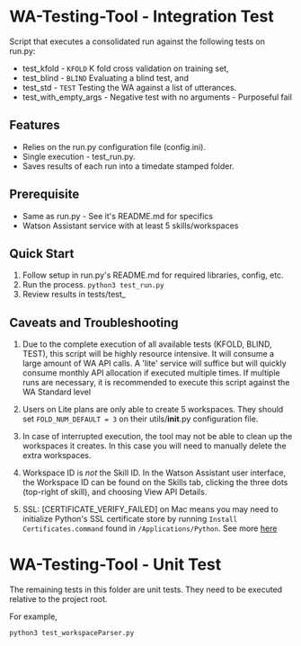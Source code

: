 # WA-Testing-Tool - Integration Test
Script that executes a consolidated run against the following tests on run.py:
  - test_kfold - `KFOLD` K fold cross validation on training set,
  - test_blind - `BLIND` Evaluating a blind test, and
  - test_std - `TEST` Testing the WA against a list of utterances.
  - test_with_empty_args - Negative test with no arguments - Purposeful fail

## Features
- Relies on the run.py configuration file (config.ini).
- Single execution - test_run.py.
- Saves results of each run into a timedate stamped folder.

## Prerequisite
- Same as run.py - See it's README.md for specifics
- Watson Assistant service with at least 5 skills/workspaces

## Quick Start
1. Follow setup in run.py's README.md for required libraries, config, etc.
2. Run the process. `python3 test_run.py`
3. Review results in tests/test_<YYYYMMDD-HHMMSS>

## Caveats and Troubleshooting
1. Due to the complete execution of all available tests (KFOLD, BLIND, TEST), this script will be highly resource intensive.  It will consume a large amount of WA API calls.  A 'lite' service will suffice but will quickly consume monthly API allocation if executed multiple times.  If multiple runs are necessary, it is recommended to execute this script against the WA Standard level

2. Users on Lite plans are only able to create 5 workspaces.  They should set `FOLD_NUM_DEFAULT = 3` on their utils/__init__.py configuration file.

3. In case of interrupted execution, the tool may not be able to clean up the workspaces it creates.  In this case you will need to manually delete the extra workspaces.

4. Workspace ID is *not* the Skill ID.  In the Watson Assistant user interface, the Workspace ID can be found on the Skills tab, clicking the three dots (top-right of skill), and choosing View API Details.

5. SSL: [CERTIFICATE_VERIFY_FAILED] on Mac means you may need to initialize Python's SSL certificate store by running `Install Certificates.command` found in `/Applications/Python`.  See more [here](https://github.com/cognitive-catalyst/WA-Testing-Tool/issues/38)

# WA-Testing-Tool - Unit Test
The remaining tests in this folder are unit tests.  They need to be executed relative to the project root.

For example,

`python3 test_workspaceParser.py`
